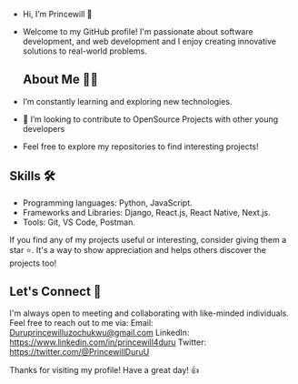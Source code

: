 - Hi, I’m Princewill 👋
- Welcome to my GitHub profile! I'm passionate about software development, and web development and I enjoy creating innovative solutions to real-world problems.
  
  ## About Me 🧑‍💻
- I’m constantly learning and exploring new technologies.
- 💞️ I’m looking to contribute to OpenSource Projects with other young developers
- Feel free to explore my repositories to find interesting projects!
  
## Skills 🛠️
- Programming languages: Python, JavaScript.
- Frameworks and Libraries: Django, React.js, React Native, Next.js.
- Tools: Git, VS Code, Postman.

If you find any of my projects useful or interesting, consider giving them a star ⭐️. It's a way to show appreciation and helps others discover the projects too!

## Let's Connect 🤝
I'm always open to meeting and collaborating with like-minded individuals. Feel free to reach out to me via:
Email: Duruprincewilluzochukwu@gmail.com
LinkedIn: https://www.linkedin.com/in/princewill4duru
Twitter: https://twitter.com/@PrincewillDuruU

Thanks for visiting my profile! Have a great day! 👍
<!---
Duruwilly/Duruwilly is a ✨ special ✨ repository because its `README.md` (this file) appears on your GitHub profile.
You can click the Preview link to take a look at your changes.
--->
